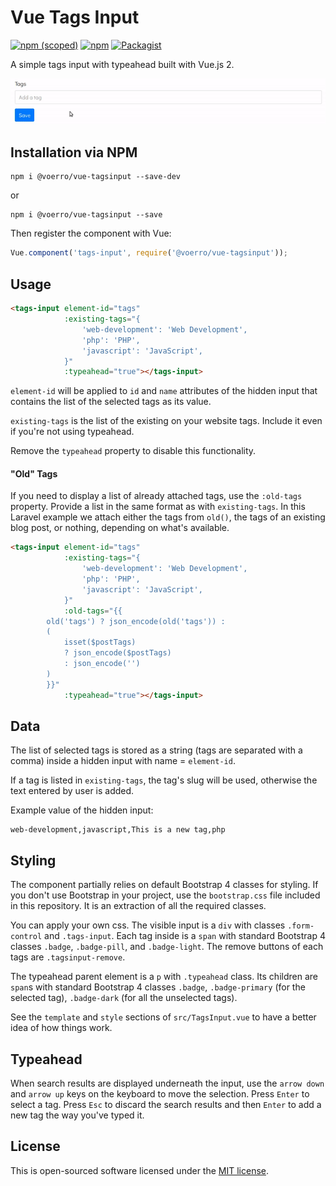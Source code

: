 # Vue Tags Input

[![npm (scoped)](https://img.shields.io/npm/v/@voerro/vue-tagsinput.svg)](https://www.npmjs.com/package/@voerro/vue-tagsinput)
[![npm](https://img.shields.io/npm/dm/@voerro/vue-tagsinput.svg)](https://www.npmjs.com/package/@voerro/vue-tagsinput)
[![Packagist](https://img.shields.io/packagist/l/voerro/laravel-file-uploader.svg?style=flat-square)](https://opensource.org/licenses/MIT)

A simple tags input with typeahead built with Vue.js 2.

![](demo.gif)

## Installation via NPM

```
npm i @voerro/vue-tagsinput --save-dev
```
or
```
npm i @voerro/vue-tagsinput --save
```

Then register the component with Vue:

```javascript
Vue.component('tags-input', require('@voerro/vue-tagsinput'));
```

## Usage

```html
<tags-input element-id="tags"
            :existing-tags="{ 
                'web-development': 'Web Development',
                'php': 'PHP',
                'javascript': 'JavaScript',
            }"
            :typeahead="true"></tags-input>
```

`element-id` will be applied to `id` and `name` attributes of the hidden input that contains the list of the selected tags as its value.

`existing-tags` is the list of the existing on your website tags. Include it even if you're not using typeahead.

Remove the `typeahead` property to disable this functionality.

#### "Old" Tags

If you need to display a list of already attached tags, use the `:old-tags` property. Provide a list in the same format as with `existing-tags`. In this Laravel example we attach either the tags from `old()`, the tags of an existing blog post, or nothing, depending on what's available.

```html
<tags-input element-id="tags"
            :existing-tags="{ 
                'web-development': 'Web Development',
                'php': 'PHP',
                'javascript': 'JavaScript',
            }"
            :old-tags="{{ 
		old('tags') ? json_encode(old('tags')) :
		(
			isset($postTags)
			? json_encode($postTags)
			: json_encode('')
		) 
	    }}"
            :typeahead="true"></tags-input>
```

## Data

The list of selected tags is stored as a string (tags are separated with a comma) inside a hidden input with name = `element-id`.

If a tag is listed in `existing-tags`, the tag's slug will be used, otherwise the text entered by user is added.

Example value of the hidden input:
```
web-development,javascript,This is a new tag,php
```

## Styling

The component partially relies on default Bootstrap 4 classes for styling. If you don't use Bootstrap in your project, use the `bootstrap.css` file included in this repository. It is an extraction of all the required classes.

You can apply your own css. The visible input is a `div` with classes `.form-control` and `.tags-input`. Each tag inside is a `span` with standard Bootstrap 4 classes `.badge`, `.badge-pill`, and `.badge-light`. The remove buttons of each tags are `.tagsinput-remove`.

The typeahead parent element is a `p` with `.typeahead` class. Its children are `span`s with standard Bootstrap 4 classes `.badge`, `.badge-primary` (for the selected tag), `.badge-dark` (for all the unselected tags).

See the `template` and `style` sections of `src/TagsInput.vue` to have a better idea of how things work.

## Typeahead

When search results are displayed underneath the input, use the `arrow down` and `arrow up` keys on the keyboard to move the selection. Press `Enter` to select a tag. Press `Esc` to discard the search results and then `Enter` to add a new tag the way you've typed it.

## License

This is open-sourced software licensed under the [MIT license](http://opensource.org/licenses/MIT).
